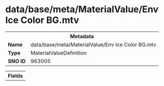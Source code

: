 <h1>data/base/meta/MaterialValue/Env Ice Color BG.mtv</h1><table><tr><th colspan="100%">Metadata</th></tr><tr><td><b>Name</b></td><td>data/base/meta/MaterialValue/Env Ice Color BG.mtv</td></tr><tr><td><b>Type</b></td><td>MaterialValueDefinition</td></tr><tr><td><b>SNO ID</b></td><td>963005</td></tr></table>

<table><tr><th colspan="100%">Fields</th></tr></table>


